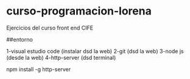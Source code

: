 # curso-programacion-lorena

Ejercicios del curso front end CIFE

##entorno

1-visual estudio code (instalar dsd la web)
2-git (dsd la web)
3-node js (desde la web)
4-http-server (dsd terminal)

npm install -g http-server
